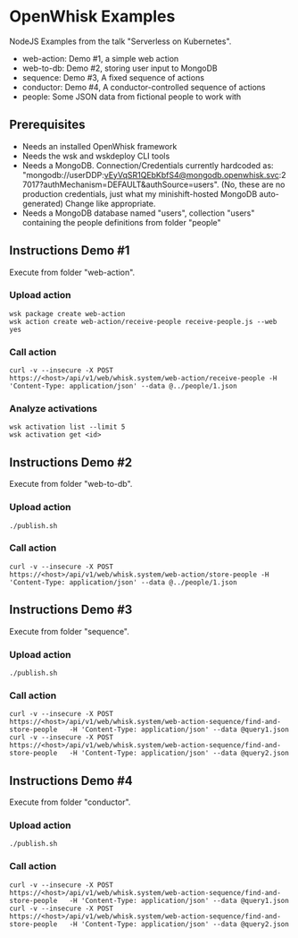 OpenWhisk Examples
==================

NodeJS Examples from the talk "Serverless on Kubernetes".

- web-action: Demo #1, a simple web action
- web-to-db: Demo #2, storing user input to MongoDB
- sequence: Demo #3, A fixed sequence of actions
- conductor: Demo #4, A conductor-controlled sequence of actions
- people: Some JSON data from fictional people to work with


Prerequisites
-------------

- Needs an installed OpenWhisk framework
- Needs the wsk and wskdeploy CLI tools
- Needs a MongoDB. Connection/Credentials currently hardcoded as: "mongodb://userDDP:vEyVqSR1QEbKbfS4@mongodb.openwhisk.svc:27017?authMechanism=DEFAULT&authSource=users". (No, these are no production credentials, just what my minishift-hosted MongoDB auto-generated) Change like appropriate.
- Needs a MongoDB database named "users", collection "users" containing the people definitions from folder "people"


Instructions Demo #1
--------------------

Execute from folder "web-action".

### Upload action
```
wsk package create web-action
wsk action create web-action/receive-people receive-people.js --web yes
```
### Call action
```
curl -v --insecure -X POST   https://<host>/api/v1/web/whisk.system/web-action/receive-people -H 'Content-Type: application/json' --data @../people/1.json
```

### Analyze activations
```
wsk activation list --limit 5
wsk activation get <id>
```

Instructions Demo #2
--------------------

Execute from folder "web-to-db".

### Upload action
```
./publish.sh
```

### Call action
```
curl -v --insecure -X POST   https://<host>/api/v1/web/whisk.system/web-action/store-people -H 'Content-Type: application/json' --data @../people/1.json
```

Instructions Demo #3
--------------------

Execute from folder "sequence".

### Upload action
```
./publish.sh
```

### Call action
```
curl -v --insecure -X POST   https://<host>/api/v1/web/whisk.system/web-action-sequence/find-and-store-people   -H 'Content-Type: application/json' --data @query1.json
curl -v --insecure -X POST   https://<host>/api/v1/web/whisk.system/web-action-sequence/find-and-store-people   -H 'Content-Type: application/json' --data @query2.json
```

Instructions Demo #4
--------------------

Execute from folder "conductor".

### Upload action
```
./publish.sh
```

### Call action
```
curl -v --insecure -X POST   https://<host>/api/v1/web/whisk.system/web-action-sequence/find-and-store-people   -H 'Content-Type: application/json' --data @query1.json
curl -v --insecure -X POST   https://<host>/api/v1/web/whisk.system/web-action-sequence/find-and-store-people   -H 'Content-Type: application/json' --data @query2.json
```
